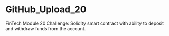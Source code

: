 # GitHub_Upload_20
FinTech Module 20 Challenge: Solidity smart contract with ability to deposit and withdraw funds from the account.
